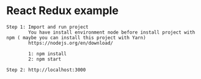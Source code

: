 # React Redux example 

	Step 1: Import and run project
			You have install environment node before install project with npm ( maybe you can install this project with Yarn)
			https://nodejs.org/en/download/
			
			1: npm install
			2: npm start
			
	Step 2: http://localhost:3000 